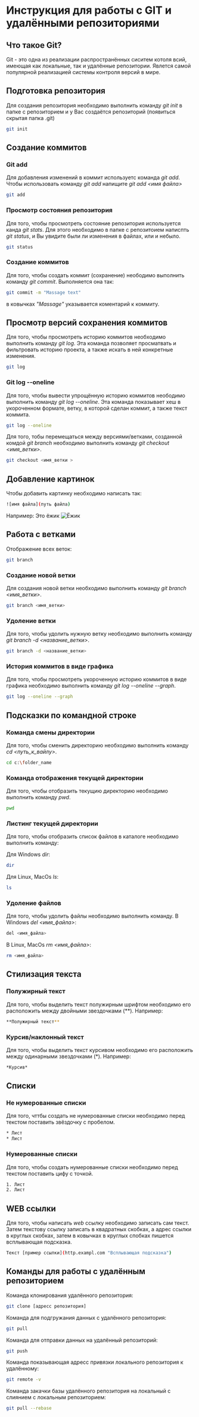 ﻿# Инструкция для работы с GIT и удалёнными репозиториями

## Что такое Git?
Git - это одна из реализации распространённых сиситем котоля всий, имеющая как локальные, так и удалённые репозитории. Явлется самой популярной реализацией системы контроля версий в мире.

## Подготовка репозитория
Для создания репозитория необходимо выполнить команду *git init* в папке с репозиторием и у Вас создаётся репозиторий (появиться скрытая папка .git)
```sh
git init
```

## Создание коммитов

### Git add
Для добавления изменений в коммит используетс команда *git add*. Чтобы использовать команду *git add* напищите *git add <имя файла>*
```sh
git add
```
### Просмотр состояния репозитория
Для того, чтобы просмотреть состояние репозитория используется канда *git stats*. Для этого необходимо в папке с репозитоием написпть *git status*, и Вы увидите были ли изменения в файлах, или и небыло.
```sh
git status
```

### Создание коммитов
Для того, чтобы создать коммит (сохранение) неободимо выполнить команду *git commit*. Выполняется она так:
```sh
git commit -m "Massage text"
```
в ковычках *"Massage"* указывается коментарий к коммиту.

## Просмотр версий сохранения коммитов
Для того, чтобы просмотреть историю коммитов необходимо выполнить команду *git log*. Эта команда позволяет просматвать и фильтровать историю проекта, а также искать в ней конкретные изменения.
```sh 
git log
```

### Git log --oneline
Для того, чтобы вывести упрощённую историю коммитов неободимо выполнить команду *git log --oneline*. Эта команда показывает хеш в укороченном формате, ветку, в которой сделан коммит, а также текст коммита.
```sh
git log --oneline
```

Для того, тобы перемещаться между версиями/ветками, созданной комдой *git branch* необходимо выполнить команду *git checkout <имя_ветки>*.
```sh
git checkout <имя_ветки >
```

## Добавление картинок
Чтобы добавить картинку необходимо написать так:
```sh
![имя файла](путь файла)
```
Например: Это ёжик
![Ёжик](Ёжик.jpg)

## Работа с ветками
Отображение всех веток:
```sh
git branch
```

### Создание новой ветки
Для создания новой ветки необходимо выполнить команду *git branch <имя_ветки>*.
```sh
git branch <имя_ветки>
```

### Удоление ветки
Для того, чтобы удолить нужную ветку необходимо выполнить команду *git branch -d <название_ветки>*.
```sh 
git branch -d <название_ветки>
```

### История коммитов в виде графика
Для того, чтобы просмотреть укороченную историю коммитов в виде графика необходимо выполнить команду *git log --oneline --graph*.
```sh
git log --oneline --graph
```

## Подсказки по командной строке

### Команда смены директории
Для того, чтобы сменить директорию необходимо выполнить команду *cd <путь_к_вайлу>*.
```sh
cd c:\folder_name
```

### Команда отображения текущей директории
Для того, чтобы отобразить текущию директорию необходимо выполнить команду *pwd*.
```sh
pwd
```

### Листинг текущей директории
Для того, чтобы отобразить список файлов в каталоге необходимо выполнить команду:

Для Windows *dir*:
```sh
dir
```

Для Linux, MacOs *ls*:
```sh
ls
```

### Удоление файлов
Для того, чтобы удолить файлы необходимо выполнить команду.
В Windows *del <имя_файла>*:
```sh
del <имя_файла>
```

В Linux, MacOs *rm <имя_файла>*:
```sh
rm <имя_файла>
```

## Стилизация текста
### Полужирный текст
Для того, чтобы выделить текст полужирным шрифтом необходимо его расположить между двойными звездочками (**). Например:
```sh
**Полужирный текст**
```

### Курсив/наклонный текст

Для того, чтобы выделить текст курсивом необходимо его расположить между одинарными звездочками (*). Например:
```sh
*Курсив*
```

## Списки
### Не нумерованные списки
Для того, чттбы создать не нумерованные списки необходимо перед текстом поставить звёздочку с пробелом.
```sh
* Лист
* Лист
```

### Нумерованные списки
Для того, чтобы создать нумерованные списки необходимо перед текстом поставить цифу с точкой.
```sh
1. Лист
2. Лист
```

## WEB ссылки
Для того, чтобы написать *web* ссылку необходимо записать сам текст. Затем текстову ссылку записать в квадратных скобках, а адрес ссылки в круглых скобках, затем в ковычках в круглых спобках пишется всплывающая подсказка. 
```sh
Текст [пример ссылки](http.exampl.com "Всплывающая подсказка")
```

## Команды для работы с удaлённым репозиторием
Команда клонирования удалённого репозитория:
```sh
git clone [адресс репозитория]
```

Команда для подгружания данных с удалённого репозитория:
```sh
git pull
```

Команда для отправки данных на удалённый репозиторий:
```sh
git push
```

Команда показывающая адресс привязки локального репозитория к удалённому:
```sh
git remote -v
```

Команда закачки базы удалённого репозитория на локальный с слиянием с локальным репозиторием:
```sh
git pull --rebase
```

